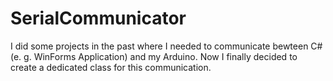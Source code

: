 # SerialCommunicator

I did some projects in the past where I needed to communicate bewteen C# (e. g. WinForms Application) and my Arduino.
Now I finally decided to create a dedicated class for this communication.
